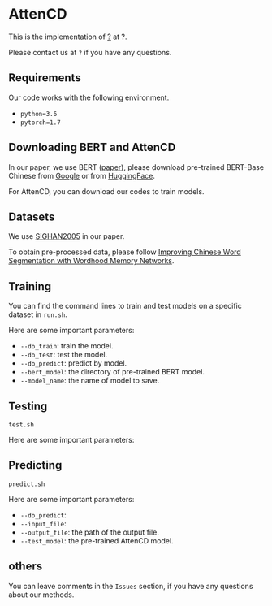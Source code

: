 # AttenCD

This is the implementation of [?](?) at ?.

Please contact us at `?` if you have any questions.

## Requirements

Our code works with the following environment.
* `python=3.6`
* `pytorch=1.7`

## Downloading BERT and AttenCD

In our paper, we use BERT ([paper](https://www.aclweb.org/anthology/N19-1423/)), please download pre-trained BERT-Base Chinese from [Google](https://github.com/google-research/bert) or from [HuggingFace](https://s3.amazonaws.com/models.huggingface.co/bert/bert-base-chinese.tar.gz).

For AttenCD, you can download our codes to train models.


## Datasets

We use [SIGHAN2005](http://sighan.cs.uchicago.edu/bakeoff2005/) in our paper.

To obtain pre-processed data, please follow [Improving  Chinese  Word  Segmentation  with  Wordhood  Memory  Networks](https://www.aclweb.org/anthology/2020.acl-main.734/). 

## Training

You can find the command lines to train and test models on a specific dataset in `run.sh`.

Here are some important parameters:

* `--do_train`: train the model.
* `--do_test`: test the model.
* `--do_predict`: predict by  model.
* `--bert_model`: the directory of pre-trained BERT model.
* `--model_name`: the name of model to save.

## Testing

`test.sh`

Here are some important parameters:

## Predicting

`predict.sh`

Here are some important parameters:

* `--do_predict`: 
* `--input_file`: 
* `--output_file`: the path of the output file.
* `--test_model`: the pre-trained AttenCD model.

## others
You can leave comments in the `Issues` section, if you have any questions about our methods.
